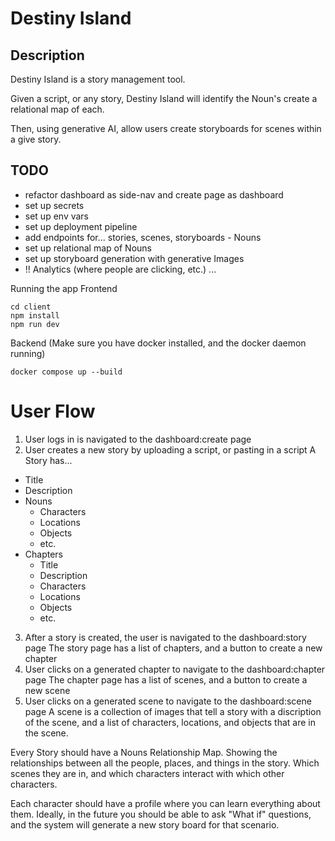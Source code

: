 # Destiny Island

## Description

Destiny Island is a story management tool.

Given a script, or any story, Destiny Island will identify the Noun's create a relational map of each.

Then, using generative AI, allow users create storyboards for scenes within a give story.

## TODO
- refactor dashboard as side-nav and create page as dashboard
- set up secrets
- set up env vars
- set up deployment pipeline
- add endpoints for... stories, scenes, storyboards - Nouns
- set up relational map of Nouns
- set up storyboard generation with generative Images
- !! Analytics (where people are clicking, etc.)
...

Running the app
Frontend
```
cd client
npm install
npm run dev
```

Backend (Make sure you have docker installed, and the docker daemon running)
```
docker compose up --build
```

# User Flow

1. User logs in is navigated to the dashboard:create page
2. User creates a new story by uploading a script, or pasting in a script
A Story has...
- Title
- Description
- Nouns
    - Characters
    - Locations
    - Objects
    - etc.
- Chapters
    - Title
    - Description
    - Characters
    - Locations
    - Objects
    - etc.
3. After a story is created, the user is navigated to the dashboard:story page
The story page has a list of chapters, and a button to create a new chapter
4. User clicks on a generated chapter to navigate to the dashboard:chapter page
The chapter page has a list of scenes, and a button to create a new scene
5. User clicks on a generated scene to navigate to the dashboard:scene page
A scene is a collection of images that tell a story with a discription of the scene, and a list of characters, locations, and objects that are in the scene.

Every Story should have a Nouns Relationship Map.
Showing the relationships between all the people, places, and things in the story.
Which scenes they are in, and which characters interact with which other characters.

Each character should have a profile where you can learn everything about them.
Ideally, in the future you should be able to ask "What if" questions, and the system will generate a new story board for that scenario.